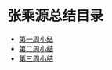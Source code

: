 # 张乘源总结目录
* [第一周小结](../Study-Memo/57-Day1.md)
* [第二周小结](../Study-Memo/57-Day2.md)
* [第三周小结](../Study-Memo/57-Day3.md)
